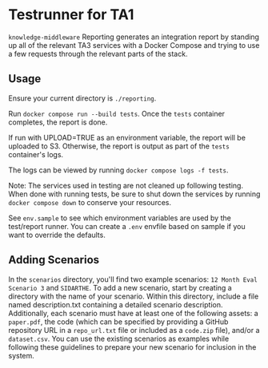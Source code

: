 # Testrunner for TA1
`knowledge-middleware` Reporting generates an integration report by
standing up all of the relevant TA3 services with a Docker Compose
and trying to use a few requests through the relevant parts of the stack.

## Usage
Ensure your current directory is `./reporting`.

Run `docker compose run --build tests`. Once the `tests` container completes, the report is done.

If run with UPLOAD=TRUE as an environment variable, the report will be uploaded to S3.
Otherwise, the report is output as part of the `tests` container's logs.

The logs can be viewed by running `docker compose logs -f tests`.

Note: The services used in testing are not cleaned up following testing. When done with running tests,
be sure to shut down the services by running `docker compose down` to conserve your resources.

See `env.sample` to see which environment variables are used by the test/report runner. 
You can create a `.env` envfile based on sample if you want to override the defaults.

## Adding Scenarios
In the `scenarios` directory, you'll find two example scenarios: `12 Month Eval Scenario 3` and `SIDARTHE`. To add a new scenario, start by creating a directory with the name of your scenario. Within this directory, include a file named description.txt containing a detailed scenario description. Additionally, each scenario must have at least one of the following assets: a `paper.pdf`, the code (which can be specified by providing a GitHub repository URL in a `repo_url.txt` file or included as a `code.zip` file), and/or a `dataset.csv`. You can use the existing scenarios as examples while following these guidelines to prepare your new scenario for inclusion in the system.